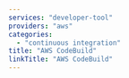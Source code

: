 ```yaml
---
services: "developer-tool"
providers: "aws"
categories:
  - "continuous integration"
title: "AWS CodeBuild"
linkTitle: "AWS CodeBuild"
---
```

